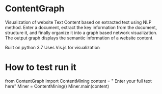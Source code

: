 # ContentGraph


Visualization of website Text Content based on extracted text using NLP method. 
Enter a document, extract the key information from the document, structure it, and finally organize it into a graph based network visualization. 
The output graph displays the semantic information of a website content.

Built on python 3.7
Uses Vis.js for visualization

# How to test run it

from ContentGraph import ContentMining
content = " Enter your full text here"
Miner = ContentMining()
Miner.main(content)
